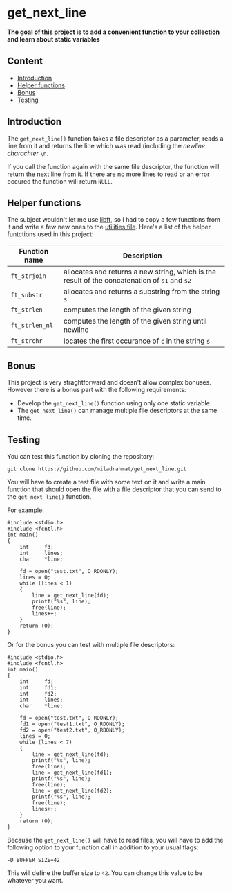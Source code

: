 # get_next_line
**The goal of this project is to add a convenient function to your collection and learn about static variables**

## Content

- [Introduction](#introduction)
- [Helper functions](#helper-functions)
- [Bonus](#bonus)
- [Testing](#testing)

## Introduction

The `get_next_line()` function takes a file descriptor as a parameter, reads a line from it and returns the line which was read (including the *newline charachter* `\n`.

If you call the function again with the same file descriptor, the function will return the next line from it. If there are no more lines to read or an error occured the function will return `NULL`.

## Helper functions

The subject wouldn't let me use [libft](https://github.com/miladrahmat/Libft), so I had to copy a few functions from it and write a few new ones to the [utilities file](https://github.com/miladrahmat/get_next_line/blob/main/get_next_line_utils.c). Here's a list of the helper funtctions used in this project:

| Function name | Description                                                                                   |
|---------------|-----------------------------------------------------------------------------------------------|
| `ft_strjoin`  | allocates and returns a new string, which is the result of the concatenation of `s1` and `s2` |
| `ft_substr`   | allocates and returns a substring from the string `s`                                         |
| `ft_strlen`   | computes the length of the given string                                                       |
| `ft_strlen_nl`| computes the length of the given string until newline                                         |
| `ft_strchr`   | locates the first occurance of `c` in the string `s`                                          |

## Bonus

This project is very straghtforward and doesn't allow complex bonuses. However there is a bonus part with the following requirements:
- Develop the `get_next_line()` function using only one static variable.
- The `get_next_line()` can manage multiple file descriptors at the same time.

## Testing

You can test this function by cloning the repository:
```
git clone https://github.com/miladrahmat/get_next_line.git
```
You will have to create a test file with some text on it and write a main function that should open the file with a file descriptor that you can send to the `get_next_line()` function. 

For example:
```
#include <stdio.h>
#include <fcntl.h>
int	main()
{
	int		fd;
	int		lines;
	char	*line;

	fd = open("test.txt", O_RDONLY);
	lines = 0;
	while (lines < 1)
	{
		line = get_next_line(fd);
		printf("%s", line);
		free(line);
		lines++;
	}
	return (0);
} 
```
Or for the bonus you can test with multiple file descriptors:
```
#include <stdio.h>
#include <fcntl.h>
int	main()
{
	int		fd;
	int		fd1;
	int		fd2;
	int		lines;
	char	*line;

	fd = open("test.txt", O_RDONLY);
	fd1 = open("test1.txt", O_RDONLY);
	fd2 = open("test2.txt", O_RDONLY);
	lines = 0;
	while (lines < 7)
	{
		line = get_next_line(fd);
		printf("%s", line);
		free(line);
		line = get_next_line(fd1);
		printf("%s", line);
		free(line);
		line = get_next_line(fd2);
		printf("%s", line);
		free(line);
		lines++;
	}
	return (0);
} 
```
Because the `get_next_line()` will have to read files, you will have to add the following option to your function call in addition to your usual flags:
```
-D BUFFER_SIZE=42
```
This will define the buffer size to `42`. You can change this value to be whatever you want. 
